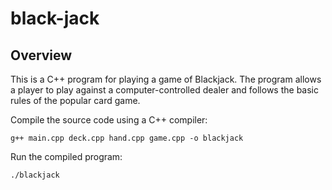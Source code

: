# black-jack

## Overview
This is a C++ program for playing a game of Blackjack. The program allows a player to play against a computer-controlled dealer and follows the basic rules of the popular card game.

Compile the source code using a C++ compiler:
   ```
   g++ main.cpp deck.cpp hand.cpp game.cpp -o blackjack
   ```
Run the compiled program:
```
./blackjack
```
